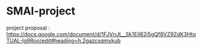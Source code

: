 # SMAI-project
project proposal : https://docs.google.com/document/d/1FJVnJt__Sk1EiI82j5gQf8VZ9ZdK3HtqTUAL-Ig9Roo/edit#heading=h.2gazcsgmxkub
